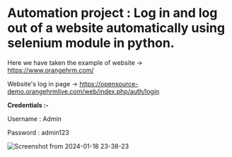 # Automation project : Log in and log out of a website automatically using selenium module in python. 

Here we have taken the example of website -> https://www.orangehrm.com/

Website's log in page -> https://opensource-demo.orangehrmlive.com/web/index.php/auth/login

**Credentials :-**

Username : Admin

Password : admin123


![Screenshot from 2024-01-18 23-38-23](https://github.com/bandhan-majumder/Auto_authentication_Login_Logout/assets/133476557/2cee2031-7aab-44c9-92cf-2d65f7e067c2)
